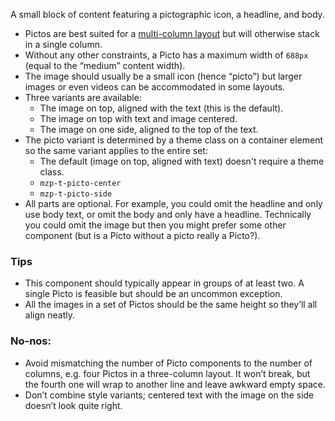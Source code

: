 A small block of content featuring a pictographic icon, a headline, and body.

- Pictos are best suited for a [multi-column layout](columns) but will otherwise
  stack in a single column.
- Without any other constraints, a Picto has a maximum width of `688px` (equal
  to the “medium” content width).
- The image should usually be a small icon (hence “picto”) but larger images or
  even videos can be accommodated in some layouts.
- Three variants are available:
  - The image on top, aligned with the text (this is the default).
  - The image on top with text and image centered.
  - The image on one side, aligned to the top of the text.
- The picto variant is determined by a theme class on a container element so the
  same variant applies to the entire set:
  - The default (image on top, aligned with text) doesn't require a theme class.
  - `mzp-t-picto-center`
  - `mzp-t-picto-side`
- All parts are optional. For example, you could omit the headline and only use
  body text, or omit the body and only have a headline. Technically you could
  omit the image but then you might prefer some other component (but is a Picto
  without a picto really a Picto?).

### Tips

- This component should typically appear in groups of at least two. A single
  Picto is feasible but should be an uncommon exception.
- All the images in a set of Pictos should be the same height so they’ll all
  align neatly.

### No-nos:
- Avoid mismatching the number of Picto components to the number of columns, e.g.
  four Pictos in a three-column layout. It won’t break, but the fourth one will
  wrap to another line and leave awkward empty space.
- Don’t combine style variants; centered text with the image on the side doesn’t
  look quite right.
